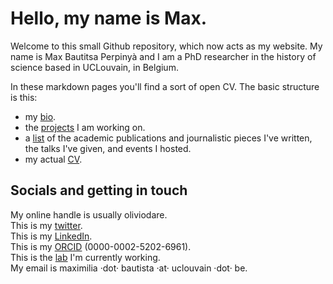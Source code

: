 # Hello, my name is Max.
  
Welcome to this small Github repository, which now acts as my website. My name is Max Bautitsa Perpinyà and I am a PhD researcher in the history of science based in UCLouvain, in Belgium.

In these markdown pages you'll find a sort of open CV. The basic structure is this:

- my [bio](https://github.com/oliviodare/me/blob/main/bio.md).
- the [projects](https://github.com/oliviodare/me/blob/main/projects.md) I am working on.
- a [list](https://github.com/oliviodare/me/blob/main/pubs%20and%20talks.md) of the academic publications and journalistic pieces I've written, the talks I've given, and events I hosted.
- my actual [CV](https://github.com/oliviodare/me/blob/main/BautistaPerpinya_CV.pdf).


## Socials and getting in touch
My online handle is usually oliviodare.  
This is my [twitter](https://twitter.com/oliviodare).  
This is my [LinkedIn](https://linkedin.com/).   
This is my [ORCID](https://orcid.org/0000-0002-5202-6961) (0000-0002-5202-6961).  
This is the [lab](https://pencelab.be/people/) I'm currently working.   
My email is maximilia ·dot· bautista ·at· uclouvain ·dot· be.
